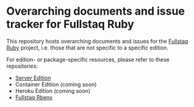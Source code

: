 # Overarching documents and issue tracker for Fullstaq Ruby

This repository hosts overarching documents and issues for the [Fullstaq Ruby](https://www.fullstaqruby.org) project, i.e. those that are not specific to a specific edition.

For edition- or package-specific resources, please refer to these repositories:

 * [Server Edition](https://github.com/fullstaq-labs/fullstaq-ruby-server-edition)
 * Container Edition (coming soon)
 * Heroku Edition (coming soon)
 * [Fullstaq Rbenv](https://github.com/fullstaq-labs/fullstaq-rbenv)
